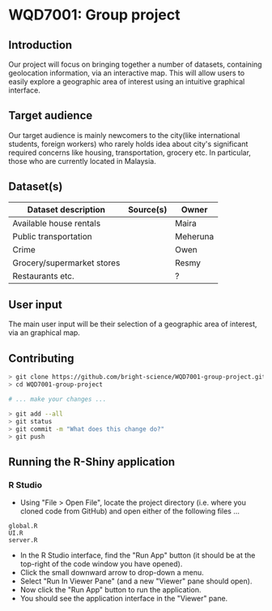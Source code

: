 # WQD7001: Group project
## Introduction
Our project will focus on bringing together a number of datasets, containing geolocation information, via an interactive map. This will allow users to easily explore a geographic area of interest using an intuitive graphical interface.

## Target audience
Our target audience is mainly newcomers to the city(like international students, foreign workers) who rarely holds idea about city's significant required concerns like housing, transportation, grocery etc. In particular, those who are currently located in Malaysia.

## Dataset(s)
| Dataset description        | Source(s) | Owner    |
|----------------------------|-----------|----------|
| Available house rentals    |           | Maira    |
| Public transportation      |           | Meheruna |
| Crime                      |           | Owen     |
| Grocery/supermarket stores |           | Resmy    |
| Restaurants etc.           |           | ?        |

## User input
The main user input will be their selection of a geographic area of interest, via an graphical map.

## Contributing
```bash
> git clone https://github.com/bright-science/WQD7001-group-project.git
> cd WQD7001-group-project

# ... make your changes ...

> git add --all
> git status
> git commit -m "What does this change do?"
> git push
```

## Running the R-Shiny application
### R Studio
- Using "File > Open File", locate the project directory (i.e. where you cloned code from GitHub) and open either of the following files ...
```
global.R
UI.R
server.R
```
- In the R Studio interface, find the "Run App" button (it should be at the top-right of the code window you have opened).
- Click the small downward arrow to drop-down a menu.
- Select "Run In Viewer Pane" (and a new "Viewer" pane should open).
- Now click the "Run App" button to run the application.
- You should see the application interface in the "Viewer" pane.